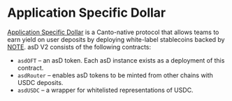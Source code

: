 # Application Specific Dollar

[Application Specific Dollar](../../neofinance/application-specific-dollar.md) is a Canto-native protocol that allows teams to earn yield on user deposits by deploying white-label stablecoins backed by [NOTE](https://docs.canto.io/free-public-infrastructure-fpi/note). asD V2 consists of the following contracts:

* `asdOFT` – an asD token. Each asD instance exists as a deployment of this contract.
* `asdRouter` – enables asD tokens to be minted from other chains with USDC deposits.
* `asdUSDC` – a wrapper for whitelisted representations of USDC.
